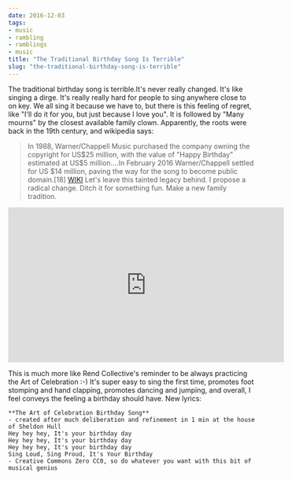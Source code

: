 ```yaml
---
date: 2016-12-03
tags:
- music
- rambling
- ramblings
- music
title: "The Traditional Birthday Song Is Terrible"
slug: "the-traditional-birthday-song-is-terrible"
---
```


The traditional birthday song is terrible.It's never really changed.
It's like singing a dirge.
It's really really hard for people to sing anywhere close to on key.
We all sing it because we have to, but there is this feeling of regret, like "I'll do it for you, but just because I love you".
It is followed by "Many mourns" by the closest available family clown.
Apparently, the roots were back in the 19th century, and wikipedia says:

> In 1988, Warner/Chappell Music purchased the company owning the copyright for US$25 million, with the value of "Happy Birthday" estimated at US$5 million....In February 2016 Warner/Chappell settled for US $14 million, paving the way for the song to become public domain.[18] [WIKI](https://en.wikipedia.org/wiki/Happy_Birthday_to_You)
> Let's leave this tainted legacy behind. I propose a radical change.
> Ditch it for something fun. Make a new family tradition.
>
>
<iframe data-preserve-html-node="true" width="560" height="315" src="https://www.youtube.com/embed/VZk5huJzElk?wmode=opaque&enablejsapi=1" frameborder="0" allowfullscreen="yes"></iframe>


This is much more like Rend Collective's reminder to be always practicing the Art of Celebration :-) It's super easy to sing the first time, promotes foot stomping and hand clapping, promotes dancing and jumping, and overall, I feel conveys the feeling a birthday should have.
New lyrics:

    **The Art of Celebration Birthday Song**
    - created after much deliberation and refinement in 1 min at the house of Sheldon Hull
    Hey hey hey, It's your birthday day
    Hey hey hey, It's your birthday day
    Hey hey hey, It's your birthday day
    Sing Loud, Sing Proud, It's Your Birthday
    - Creative Commons Zero CC0, so do whatever you want with this bit of musical genius
